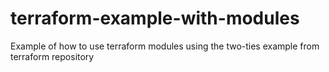 # terraform-example-with-modules
Example of how to use terraform modules using the two-ties example from terraform repository
